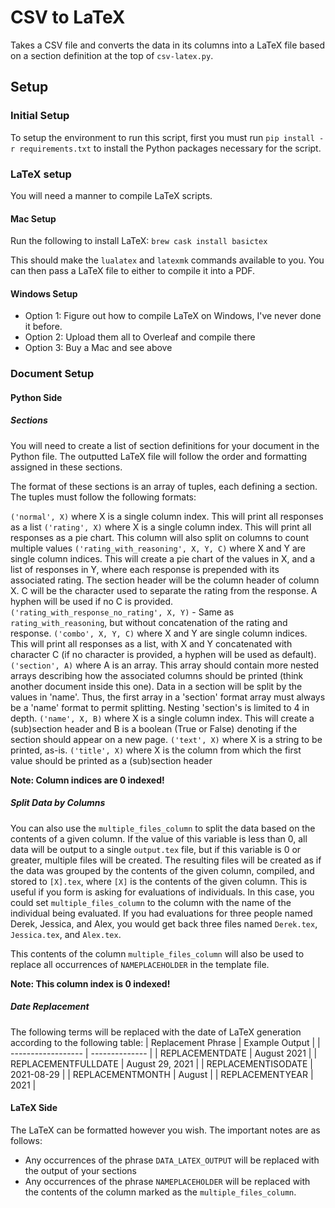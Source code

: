 # CSV to LaTeX
Takes a CSV file and converts the data in its columns into a LaTeX file based on a section
definition at the top of `csv-latex.py`.

## Setup
### Initial Setup
To setup the environment to run this script, first you must run
`pip install -r requirements.txt` to install the Python packages necessary for the script.

### LaTeX setup
You will need a manner to compile LaTeX scripts. 

#### Mac Setup
Run the following to install LaTeX:
`brew cask install basictex`

This should make the `lualatex` and `latexmk` commands available to you.
You can then pass a LaTeX file to either to compile it into a PDF.

#### Windows Setup
* Option 1: Figure out how to compile LaTeX on Windows, I've never done it before.
* Option 2: Upload them all to Overleaf and compile there
* Option 3: Buy a Mac and see above

### Document Setup
#### Python Side
##### Sections
You will need to create a list of section definitions for your document in the Python
file. The outputted LaTeX file will follow the order and formatting assigned in these
sections.

The format of these sections is an array of tuples, each defining a section.
The tuples must follow the following formats:

`('normal', X)` where X is a single column index. This will print all responses
  as a list
`('rating', X)` where X is a single column index. This will print all responses
  as a pie chart. This column will also split on columns to count multiple
  values
`('rating_with_reasoning', X, Y, C)` where X and Y are single column indices.
  This will create a pie chart of the values in X, and a list of responses
  in Y, where each response is prepended with its associated rating. The section
  header will be the column header of column X. C will be the character used to
  separate the rating from the response. A hyphen will be used if no C is
  provided.
`('rating_with_response_no_rating', X, Y)` - Same as `rating_with_reasoning`, but
  without concatenation of the rating and response.
`('combo', X, Y, C)` where X and Y are single column indices. This will print all
  responses as a list, with X and Y concatenated with character C (if no
  character is provided, a hyphen will be used as default).
`('section', A)` where A is an array. This array should contain more nested
  arrays describing how the associated columns should be printed (think another
  document inside this one). Data in a section will be split by the values in
  'name'. Thus, the first array in a 'section' format array must always be a 
  'name' format to permit splitting. Nesting 'section's is limited to 4 in
  depth.
`('name', X, B)` where X is a single column index. This will create a (sub)section
  header and B is a boolean (True or False) denoting if the section should
  appear on a new page.
`('text', X)` where X is a string to be printed, as-is.
`('title', X)` where X is the column from which the first value should be printed
  as a (sub)section header

**Note: Column indices are 0 indexed!**

##### Split Data by Columns
You can also use the `multiple_files_column` to split the data based on the contents of a
given column. If the value of this variable is less than 0, all data will be output to a
single `output.tex` file, but if this variable is 0 or greater, multiple files will be
created. The resulting files will be created as if the data was grouped by the contents of
the given column, compiled, and stored to `[X].tex`, where `[X]` is the contents of the
given column. This is useful if you form is asking for evaluations of individuals. In this
case, you could set `multiple_files_column` to the column with the name of the individual
being evaluated. If you had evaluations for three people named Derek, Jessica, and Alex,
you would get back three files named `Derek.tex`, `Jessica.tex`, and `Alex.tex`.

This contents of the column `multiple_files_column` will also be used to replace all
occurrences of `NAMEPLACEHOLDER` in the template file.

**Note: This column index is 0 indexed!**

##### Date Replacement

The following terms will be replaced with the date of LaTeX generation according to the
following table:
| Replacement Phrase | Example Output |
| ------------------ | -------------- |
| REPLACEMENTDATE | August 2021 |
| REPLACEMENTFULLDATE | August 29, 2021 |
| REPLACEMENTISODATE | 2021-08-29 |
| REPLACEMENTMONTH | August |
| REPLACEMENTYEAR | 2021 |

#### LaTeX Side
The LaTeX can be formatted however you wish. The important notes are as follows:
* Any occurrences of the phrase `DATA_LATEX_OUTPUT` will be replaced with the output
  of your sections
* Any occurrences of the phrase `NAMEPLACEHOLDER` will be replaced with the contents of
  the column marked as the `multiple_files_column`.
